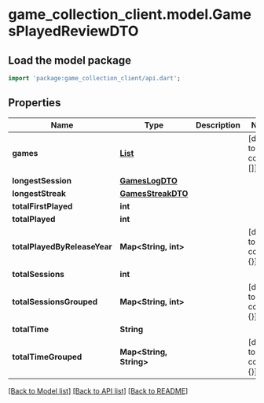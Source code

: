 # game_collection_client.model.GamesPlayedReviewDTO

## Load the model package
```dart
import 'package:game_collection_client/api.dart';
```

## Properties
Name | Type | Description | Notes
------------ | ------------- | ------------- | -------------
**games** | [**List<GamePlayedReviewDTO>**](GamePlayedReviewDTO.md) |  | [default to const []]
**longestSession** | [**GamesLogDTO**](GamesLogDTO.md) |  | 
**longestStreak** | [**GamesStreakDTO**](GamesStreakDTO.md) |  | 
**totalFirstPlayed** | **int** |  | 
**totalPlayed** | **int** |  | 
**totalPlayedByReleaseYear** | **Map<String, int>** |  | [default to const {}]
**totalSessions** | **int** |  | 
**totalSessionsGrouped** | **Map<String, int>** |  | [default to const {}]
**totalTime** | **String** |  | 
**totalTimeGrouped** | **Map<String, String>** |  | [default to const {}]

[[Back to Model list]](../README.md#documentation-for-models) [[Back to API list]](../README.md#documentation-for-api-endpoints) [[Back to README]](../README.md)


